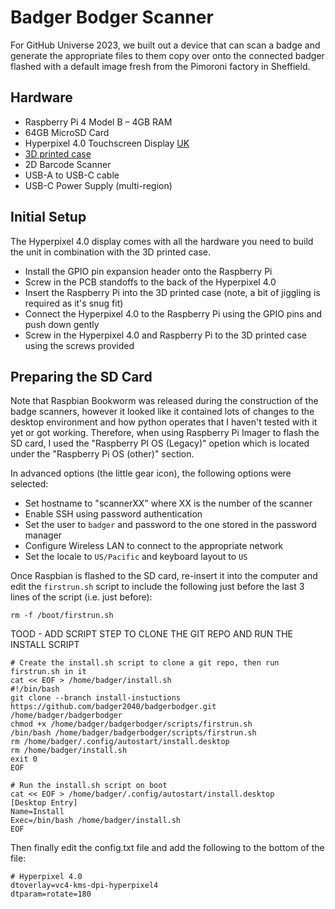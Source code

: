 # Badger Bodger Scanner

For GitHub Universe 2023, we built out a device that can scan a badge and generate
the appropriate files to them copy over onto the connected badger flashed with
a default image fresh from the Pimoroni factory in Sheffield.

## Hardware
- Raspberry Pi 4 Model B – 4GB RAM
- 64GB MicroSD Card
- Hyperpixel 4.0 Touchscreen Display [UK](https://shop.pimoroni.com/products/hyperpixel-4?variant=12569485443155)
- [3D printed case](https://www.printables.com/model/121395-case-for-hyperpixel-40-with-raspberrypi-4)
- 2D Barcode Scanner
- USB-A to USB-C cable
- USB-C Power Supply (multi-region)

## Initial Setup
The Hyperpixel 4.0 display comes with all the hardware you need to build the unit in combination with the 3D printed case. 

- Install the GPIO pin expansion header onto the Raspberry Pi
- Screw in the PCB standoffs to the back of the Hyperpixel 4.0
- Insert the Raspberry Pi into the 3D printed case (note, a bit of jiggling is required as it's snug fit)
- Connect the Hyperpixel 4.0 to the Raspberry Pi using the GPIO pins and push down gently
- Screw in the Hyperpixel 4.0 and Raspberry Pi to the 3D printed case using the screws provided

## Preparing the SD Card
Note that Raspbian Bookworm was released during the construction of the badge scanners, however it looked like it contained lots of changes to the desktop environment and how python operates that I haven't tested with it yet or got working.  Therefore, when using Raspberry Pi Imager to flash the SD card, I used the "Raspberry PI OS (Legacy)" opetion which is located under the "Raspberry Pi OS (other)" section.

In advanced options (the little gear icon), the following options were selected:
- Set hostname to "scannerXX" where XX is the number of the scanner
- Enable SSH using password authentication
- Set the user to `badger` and password to the one stored in the password manager
- Configure Wireless LAN to connect to the appropriate network
- Set the locale to `US/Pacific` and keyboard layout to `US`

Once Raspbian is flashed to the SD card, re-insert it into the computer and edit the `firstrun.sh` script to include the following
just before the last 3 lines of the script (i.e. just before):
```
rm -f /boot/firstrun.sh
```

TOOD - ADD SCRIPT STEP TO CLONE THE GIT REPO AND RUN THE INSTALL SCRIPT
```
# Create the install.sh script to clone a git repo, then run firstrun.sh in it
cat << EOF > /home/badger/install.sh
#!/bin/bash
git clone --branch install-instuctions https://github.com/badger2040/badgerbodger.git /home/badger/badgerbodger
chmod +x /home/badger/badgerbodger/scripts/firstrun.sh
/bin/bash /home/badger/badgerbodger/scripts/firstrun.sh
rm /home/badger/.config/autostart/install.desktop
rm /home/badger/install.sh
exit 0
EOF

# Run the install.sh script on boot
cat << EOF > /home/badger/.config/autostart/install.desktop
[Desktop Entry]
Name=Install
Exec=/bin/bash /home/badger/install.sh
EOF
```

Then finally edit the config.txt file and add the following to the bottom of the file:
```
# Hyperpixel 4.0
dtoverlay=vc4-kms-dpi-hyperpixel4
dtparam=rotate=180
```
